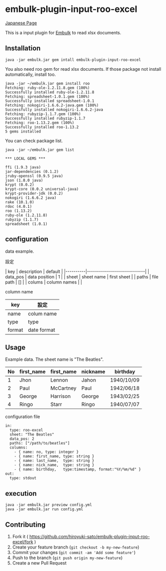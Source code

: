 # embulk-plugin-input-roo-excel

[Japanese Page](README.ja.md)

This is a input plugin for [Embulk](https://github.com/embulk/embulk) to read xlsx documents.

## Installation

```
java -jar embulk.jar gem intall embulk-plugin-input-roo-excel
```

You also need roo gem for read xlsx documents. If those package not install automatically, install too.

```
java -jar ~/embulk.jar gem install roo
Fetching: ruby-ole-1.2.11.8.gem (100%)
Successfully installed ruby-ole-1.2.11.8
Fetching: spreadsheet-1.0.1.gem (100%)
Successfully installed spreadsheet-1.0.1
Fetching: nokogiri-1.6.6.2-java.gem (100%)
Successfully installed nokogiri-1.6.6.2-java
Fetching: rubyzip-1.1.7.gem (100%)
Successfully installed rubyzip-1.1.7
Fetching: roo-1.13.2.gem (100%)
Successfully installed roo-1.13.2
5 gems installed
```

You can check package list.

```
java -jar ~/embulk.jar gem list

*** LOCAL GEMS ***

ffi (1.9.3 java)
jar-dependencies (0.1.2)
jruby-openssl (0.9.5 java)
json (1.8.0 java)
krypt (0.0.2)
krypt-core (0.0.2 universal-java)
krypt-provider-jdk (0.0.2)
nokogiri (1.6.6.2 java)
rake (10.1.0)
rdoc (4.0.1)
roo (1.13.2)
ruby-ole (1.2.11.8)
rubyzip (1.1.7)
spreadsheet (1.0.1)
```

## configuration

data example.


設定

| key      | description   | default     |
|----------|-----------------------------|
| data_pos | data position | 1           |
| sheet    | sheet name    | first sheet |
| paths    | file path     | []          |
| colums   | column names  |             |

column name

| key    | 設定        |
|--------|-------------|
| name   | colum name  |
| type   | type        |
| format | date format |

## Usage

Example data. The sheet name is "The Beatles".

| No | first_name  | first_name | nickname | birthday   |
|----|-------------|------------|----------|------------|
| 1  | Jhon        | Lennon     | Jahon    | 1940/10/09 |
| 2  | Paul        | McCartney  | Paul     | 1942/06/18 |
| 3  | George      | Harrison   | George   | 1943/02/25 |
| 4  | Ringo       | Starr      | Ringo    | 1940/07/07 |

configuration file

```
in:
  type: roo-excel
  sheet: "The Beatles"
  data_pos: 2
  paths: ["/path/to/beatles"]
  columns:
    - { name: no, type: integer }
    - { name: first_name, type: string }
    - { name: last_name,  type: string }
    - { name: nick_name,  type: string }
    - { name: birthday,   type:timestamp, format:"%Y/%m/%d" }
out:
  type: stdout
```

## execution

```
java -jar embulk.jar preview config.yml
java -jar embulk.jar run config.yml
```

## Contributing

1. Fork it ( https://github.com/hiroyuki-sato/embulk-plugin-input-roo-excel/fork )
2. Create your feature branch (`git checkout -b my-new-feature`)
3. Commit your changes (`git commit -am 'Add some feature'`)
4. Push to the branch (`git push origin my-new-feature`)
5. Create a new Pull Request
